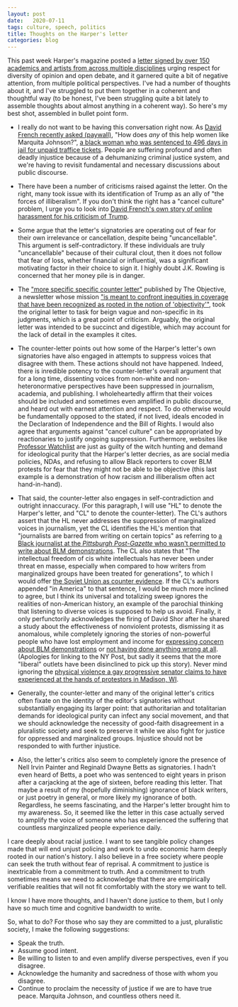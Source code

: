 ```yaml
---
layout: post
date:   2020-07-11
tags: culture, speech, politics
title: Thoughts on the Harper's letter
categories: blog
---
```


This past week Harper's magazine posted a [letter signed by over 150 academics and artists from across multiple disciplines](https://harpers.org/a-letter-on-justice-and-open-debate/) urging respect for diversity of opinion and open debate, and it garnered quite a bit of negative attention, from multiple political perspectives. I've had a number of thoughts about it, and I've struggled to put them together in a coherent and thoughtful way (to be honest, I've been struggling quite a bit lately to assemble thoughts about almost anything in a coherent way). So here's my best shot, assembled in bullet point form.

- I really do not want to be having this conversation right now. As [David French recently asked (paywall)](https://frenchpress.thedispatch.com/p/against-the-privileged-deceptive), "How does _any_ of this help women like Marquita Johnson?", [a black woman who was sentenced to 496 days in jail for unpaid traffice tickets](https://www.reuters.com/investigates/special-report/usa-judges-misconduct/). People are suffering profound and often deadly injustice because of a dehumanizing criminal justice system, and we're having to revisit fundamental and necessary discussions about public discourse.

- There have been a number of criticisms raised against the letter. On the right, many took issue with its identification of Trump as an ally of "the forces of illiberalism". If you don't think the right has a "cancel culture" problem, I urge you to look into [David French's own story of online harassment for his criticism of Trump](https://en.wikipedia.org/wiki/David_French_(political_commentator)#Attacks_by_the_alt-right).

- Some argue that the letter's signatories are operating out of fear for their own irrelevance or cancellation, despite being "uncancellable". This argument is self-contradictory. If these individuals are truly "uncancellable" because of their cultural clout, then it does not follow that fear of loss, whether financial or influential, was a significant motivating factor in their choice to sign it. I highly doubt J.K. Rowling is concerned that her money pile is in danger.

- The ["more specific specific counter letter"](https://theobjective.substack.com/p/a-more-specific-letter-on-justice) published by The Objective, a newsletter whose mission ["is meant to confront inequities in coverage that have been recognized as rooted in the notion of 'objectivity'"](https://theobjective.substack.com/about), took the original letter to task for beign vague and non-specific in its judgments, which is a great point of criticism. Arguably, the original letter was intended to be succinct and digestible, which may account for the lack of detail in the examples it cites.

- The counter-letter points out how some of the Harper's letter's own signatories have also engaged in attempts to suppress voices that disagree with them. These actions should not have happened. Indeed, there is inredible potency to the counter-letter's overall argument that for a long time, dissenting voices from non-white and non-heteronormative perspectives have been suppressed in journalism, academia, and publishing. I wholeheartedly affirm that their voices should be included and sometimes even amplified in public discourse, and heard out with earnest attention and respect. To do otherwise would be fundamentally opposed to the stated, if not lived, ideals encoded in the Declaration of Independence and the Bill of Rights. I would also agree that arguments against "cancel culture" can be appropriated by reactionaries to justify ongoing suppression. Furthermore, websites like [Professor Watchlist](https://en.wikipedia.org/wiki/Professor_Watchlist) are just as guilty of the witch hunting and demand for ideological purity that the Harper's letter decries, as are social media policies, NDAs, and refusing to allow Black reporters to cover BLM protests for fear that they might not be able to be objective (this last example is a demonstration of how racism and illiberalism often act hand-in-hand).

- That said, the counter-letter also engages in self-contradiction and outright innaccuracy. (For this paragraph, I will use "HL" to denote the Harper's letter, and "CL" to denote the counter-letter). The CL's authors assert that the HL never addresses the suppression of marginalized voices in journalism, yet the CL identifies the HL's mention that "journalists are barred from writing on certain topics" as referring to [a Black journalist at the _Pittsburgh Post-Gazette_ who wasn't permitted to write about BLM demonstrations](https://www.nytimes.com/2020/06/10/business/pittsburgh-post-gazette-staff-revolt.html). The CL also states that "The intellectual freedom of cis white intellectuals has never been under threat en masse, especially when compared to how writers from marginalized groups have been treated for generations", to which I would offer [the Soviet Union as counter evidence](https://www.tabletmag.com/sections/news/articles/american-soviet-mentality). If the CL's authors appended "in America" to that sentence, I would be much more inclined to agree, but I think its universal and totalizing sweep ignores the realities of non-American history, an example of the parochial thinking that listening to diverse voices is supposed to help us avoid. Finally, it only perfunctorily acknowledges the firing of David Shor after he shared a study about the effectiveness of nonviolent protests, dismissing it as anomalous, while completely ignoring the stories of non-powerful people who have lost employment and income for [expressing concern about BLM demonstrations](https://nypost.com/2020/06/15/vermont-principal-placed-on-leave-over-facebook-post-on-blm/) or [not having done anything wrong at all](https://www.theatlantic.com/ideas/archive/2020/06/stop-firing-innocent/613615/). (Apologies for linking to the NY Post, but sadly it seems that the more "liberal" outlets have been disinclined to pick up this story). Never mind ignoring the [physical violence a gay progressive senator claims to have experienced at the hands of protestors in Madison, WI](https://www.washingtonpost.com/nation/2020/06/24/madison-police-protest-senator/).

- Generally, the counter-letter and many of the original letter's critics often fixate on the identity of the editor's signatories without substantially engaging its larger point: that authoritarian and totalitarian demands for ideological purity can infect any social movement, and that we should acknowledge the necessity of good-faith disagreement in a pluralistic society and seek to preserve it while we also fight for justice for oppressed and marginalized groups. Injustice should not be responded to with further injustice.

- Also, the letter's critics also seem to completely ignore the presence of Nell Irvin Painter and Reginald Dwayne Betts as signatories. I hadn't even heard of Betts, a poet who was sentenced to eight years in prison after a carjacking at the age of sixteen, before reading this letter. That maybe a result of my (hopefully diminishing) ignorance of black writers, or just poetry in general, or more likely my ignorance of both. Regardless, he seems fascinating, and the Harper's letter brought him to my awareness. So, it seemed like the letter in this case actually served to amplify the voice of someone who has experienced the suffering that countless marginzalized people experience daily.

I care deeply about racial justice. I want to see tangible policy changes made that will end unjust policing and work to undo economic harm deeply rooted in our nation's history. I also believe in a free society where people can seek the truth without fear of reprisal. A commitment to justice is inextricable from a commitment to truth. And a commitment to truth sometimes means we need to acknowledge that there are empirically verifiable realities that will not fit comfortably with the story we want to tell. 

I know I have more thoughts, and I haven't done justice to them, but I only have so much time and cognitive bandwidth to write.

So, what to do? For those who say they are committed to a just, pluralistic society, I make the following suggestions:

- Speak the truth.
- Assume good intent.
- Be willing to listen to and even amplify diverse perspectives, even if you disagree.
- Acknowledge the humanity and sacredness of those with whom you disagree.
- Continue to proclaim the necessity of justice if we are to have true peace. Marquita Johnson, and countless others need it.